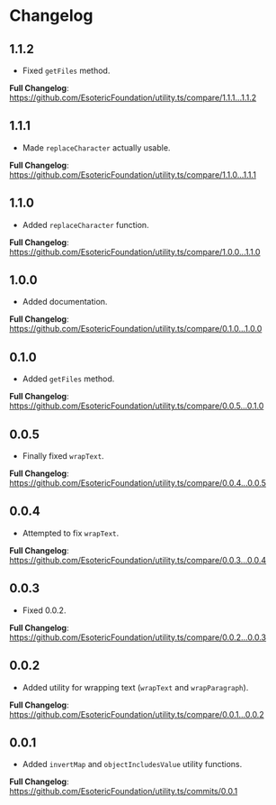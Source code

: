 # Changelog

## 1.1.2

- Fixed `getFiles` method.

**Full Changelog**: https://github.com/EsotericFoundation/utility.ts/compare/1.1.1...1.1.2

## 1.1.1

- Made `replaceCharacter` actually usable.

**Full Changelog**: https://github.com/EsotericFoundation/utility.ts/compare/1.1.0...1.1.1

## 1.1.0

- Added `replaceCharacter` function.

**Full Changelog**: https://github.com/EsotericFoundation/utility.ts/compare/1.0.0...1.1.0

## 1.0.0

- Added documentation.

**Full Changelog**: https://github.com/EsotericFoundation/utility.ts/compare/0.1.0...1.0.0

## 0.1.0

- Added `getFiles` method.

**Full Changelog**: https://github.com/EsotericFoundation/utility.ts/compare/0.0.5...0.1.0

## 0.0.5

- Finally fixed `wrapText`.

**Full Changelog**: https://github.com/EsotericFoundation/utility.ts/compare/0.0.4...0.0.5

## 0.0.4

- Attempted to fix `wrapText`.

**Full Changelog**: https://github.com/EsotericFoundation/utility.ts/compare/0.0.3...0.0.4

## 0.0.3

- Fixed 0.0.2.

**Full Changelog**: https://github.com/EsotericFoundation/utility.ts/compare/0.0.2...0.0.3

## 0.0.2

- Added utility for wrapping text (`wrapText` and `wrapParagraph`).

**Full Changelog**: https://github.com/EsotericFoundation/utility.ts/compare/0.0.1...0.0.2

## 0.0.1

- Added `invertMap` and `objectIncludesValue` utility functions.

**Full Changelog**: https://github.com/EsotericFoundation/utility.ts/commits/0.0.1
